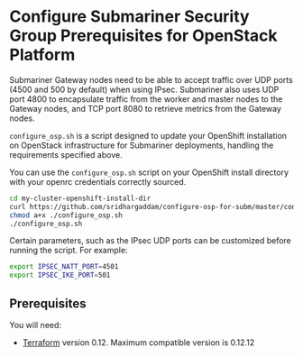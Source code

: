 # Configure Submariner Security Group Prerequisites for OpenStack Platform 

Submariner Gateway nodes need to be able to accept traffic over UDP ports (4500 and 500 by default) when using IPsec.
Submariner also uses UDP port 4800 to encapsulate traffic from the worker and master nodes to the Gateway nodes, and TCP port 8080 to
retrieve metrics from the Gateway nodes.

`configure_osp.sh` is a script designed to update your OpenShift installation on OpenStack infrastructure for Submariner deployments,
handling the requirements specified above.

You can use the `configure_osp.sh` script on your OpenShift install directory with your openrc credentials correctly sourced.

```bash
cd my-cluster-openshift-install-dir
curl https://github.com/sridhargaddam/configure-osp-for-subm/master/configure_osp.sh -L -O
chmod a+x ./configure_osp.sh
./configure_osp.sh
```

Certain parameters, such as the IPsec UDP ports can be customized before running the script. For example:

```bash
export IPSEC_NATT_PORT=4501
export IPSEC_IKE_PORT=501
```

## Prerequisites

You will need:

* [Terraform](https://releases.hashicorp.com/terraform/) version 0.12. Maximum compatible version is 0.12.12
